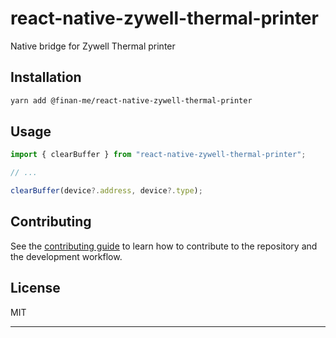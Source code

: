 # react-native-zywell-thermal-printer

Native bridge for Zywell Thermal printer

## Installation

```sh
yarn add @finan-me/react-native-zywell-thermal-printer
```

## Usage

```js
import { clearBuffer } from "react-native-zywell-thermal-printer";

// ...

clearBuffer(device?.address, device?.type);
```

## Contributing

See the [contributing guide](CONTRIBUTING.md) to learn how to contribute to the repository and the development workflow.

## License

MIT

---

